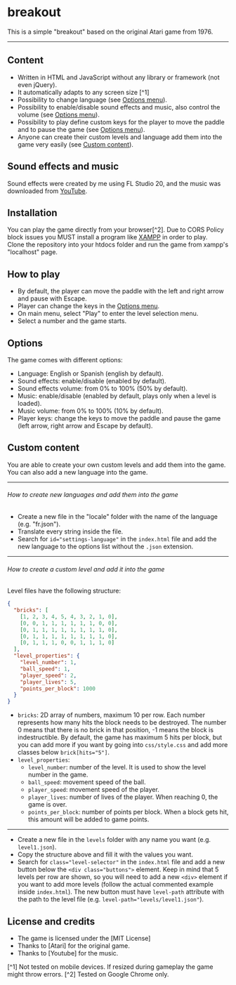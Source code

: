 # breakout

This is a simple "breakout" based on the original Atari game from 1976.

---

## Content

- Written in HTML and JavaScript without any library or framework (not even jQuery).
- It automatically adapts to any screen size [^1]
- Possibility to change language (see [Options menu](#options)).
- Possibility to enable/disable sound effects and music, also control the volume (see [Options menu](#options)).
- Possibility to play define custom keys for the player to move the paddle and to pause the game (see [Options menu](#options)).
- Anyone can create their custom levels and language add them into the game very easily (see [Custom content](#custom-content)).

## Sound effects and music

Sound effects were created by me using FL Studio 20, and the music was downloaded from [YouTube](https://www.youtube.com/watch?v=N3fLSxHrtJI).

## Installation

You can play the game directly from your browser[^2]. Due to CORS Policy block issues you MUST install a program like [XAMPP](https://www.apachefriends.org/es/index.html) in order to play.
<br>Clone the repository into your htdocs folder and run the game from xampp's "localhost" page. 

## How to play

- By default, the player can move the paddle with the left and right arrow and pause with Escape.
- Player can change the keys in the [Options menu](#options).
- On main menu, select "Play" to enter the level selection menu.
- Select a number and the game starts.

## Options

The game comes with different options:
- Language: English or Spanish (english by default).
- Sound effects: enable/disable (enabled by default).
- Sound effects volume: from 0% to 100% (50% by default).
- Music: enable/disable (enabled by default, plays only when a level is loaded).
- Music volume: from 0% to 100% (10% by default).
- Player keys: change the keys to move the paddle and pause the game (left arrow, right arrow and Escape by default).

## Custom content

You are able to create your own custom levels and add them into the game. You can also add a new language into the game.

---

###### How to create new languages and add them into the game

- Create a new file in the "locale" folder with the name of the language (e.g. "fr.json").
- Translate every string inside the file.
- Search for `id="settings-language"` in the `index.html` file and add the new language to the options list without the `.json` extension.

---

###### How to create a custom level and add it into the game

Level files have the following structure:

```json
{
  "bricks": [
    [1, 2, 3, 4, 5, 4, 3, 2, 1, 0],
    [0, 0, 1, 1, 1, 1, 1, 1, 0, 0],
    [0, 1, 1, 1, 1, 1, 1, 1, 1, 0],
    [0, 1, 1, 1, 1, 1, 1, 1, 1, 0],
    [0, 1, 1, 1, 0, 0, 1, 1, 1, 0]
  ],
  "level_properties": {
    "level_number": 1,
    "ball_speed": 1,
    "player_speed": 2,
    "player_lives": 5,
    "points_per_block": 1000
  }
}
```

- `bricks`: 2D array of numbers, maximum 10 per row. Each number represents how many hits the block needs to be destroyed. The number 0 means that there is no brick in that position, -1 means the block is indestructible. By default, the game has maximum 5 hits per block, but you can add more if you want by going into `css/style.css` and add more classes below `brick[hits="5"]`.
- `level_properties`:
  - `level_number`: number of the level. It is used to show the level number in the game.
  - `ball_speed`: movement speed of the ball.
  - `player_speed`: movement speed of the player.
  - `player_lives`: number of lives of the player. When reaching 0, the game is over.
  - `points_per_block`: number of points per block. When a block gets hit, this amount will be added to game points.

---

- Create a new file in the `levels` folder with any name you want (e.g. `level1.json`).
- Copy the structure above and fill it with the values you want.
- Search for `class="level-selector"` in the `index.html` file and add a new button below the `<div class="buttons">` element. Keep in mind that 5 levels per row are shown, so you will need to add a new `<div>` element if you want to add more levels (follow the actual commented example inside `index.html`). The new button must have `level-path` attribute with the path to the level file (e.g. `level-path="levels/level1.json"`).

## License and credits

- The game is licensed under the [MIT License]
- Thanks to [Atari] for the original game.
- Thanks to [Youtube] for the music.

[^1] Not tested on mobile devices. If resized during gameplay the game might throw errors.
[^2] Tested on Google Chrome only.